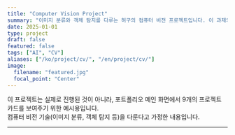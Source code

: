 ```yaml
---
title: "Computer Vision Project"
summary: "이미지 분류와 객체 탐지를 다루는 허구의 컴퓨터 비전 프로젝트입니다. 이 과제의 카드 수 요건(9개)을 채우기 위한 예시용 프로젝트입니다."
date: 2025-01-01
type: project
draft: false
featured: false
tags: ["AI", "CV"]
aliases: ["/ko/project/cv/", "/en/project/cv/"]
image:
  filename: "featured.jpg"
  focal_point: "Center"
---
```


이 프로젝트는 실제로 진행된 것이 아니라, 포트폴리오 메인 화면에서 9개의 프로젝트 카드를 보여주기 위한 예시용입니다.  
컴퓨터 비전 기술(이미지 분류, 객체 탐지 등)을 다룬다고 가정한 내용입니다.

---

